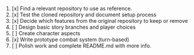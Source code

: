 1. [x] Find a relevant repository to use as reference. 
2. [x] Test the cloned repository and document setup process   
3. [x] Decide which features from the original repository to keep or remove  
4. [ ] Design basic story branches and player choices  
5. [ ] Create character aspects 
6. [x] Write prototype combat system (turn-based)  
7. [ ] Polish work and complete README.md with more info. 
